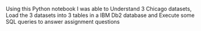 Using this Python notebook I was able to
Understand 3 Chicago datasets, 
Load the 3 datasets into 3 tables in a IBM Db2 database and 
Execute some SQL queries to answer assignment questions
